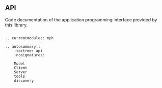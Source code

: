 API
---

Code documentation of the application programming interface provided
by this library.

```eval_rst

.. currentmodule:: mph

.. autosummary::
    :toctree: api
    :nosignatures:

    Model
    Client
    Server
    tools
    discovery
```
